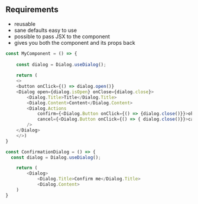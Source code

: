 ## Requirements
- reusable
- sane defaults easy to use
- possible to pass JSX to the component
- gives you both the component and its props back

``` javascript
const MyComponent = () => {
	
	const dialog = Dialog.useDialog();
	
	return (
	<>
	<button onClick={() => dialog.open()}
	<Dialog open={dialog.isOpen} onClose={dialog.close}>
		<Dialog.Title>Title</Dialog.Title>
		<Dialog.Content>Content</Dialog.Content>
		<Dialog.Actions
			confirm={<Dialog.Button onClick={() => {dialog.close()}}>ok</Dialog.Button>}
			cancel={<Dialog.Button onClick={() => { dialog.close()}}>cancel</Dialog.Button>}
		/>
	</Dialog>
	</>)
}
```

``` js
const ConfirmationDialog = () => {
  const dialog = Dialog.useDialog();

	return (
		<Dialog>
			<Dialog.Title>Confirm me</Dialog.Title>
			<Dialog.Content>
	)
}
```